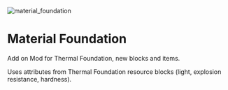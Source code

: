 ![material_foundation](https://cloud.githubusercontent.com/assets/4687400/9700968/daf3276c-5449-11e5-8d1f-de4ea5463bc2.png)

Material Foundation
===================

Add on Mod for Thermal Foundation, new blocks and items.

Uses attributes from Thermal Foundation resource blocks (light, explosion resistance, hardness).
